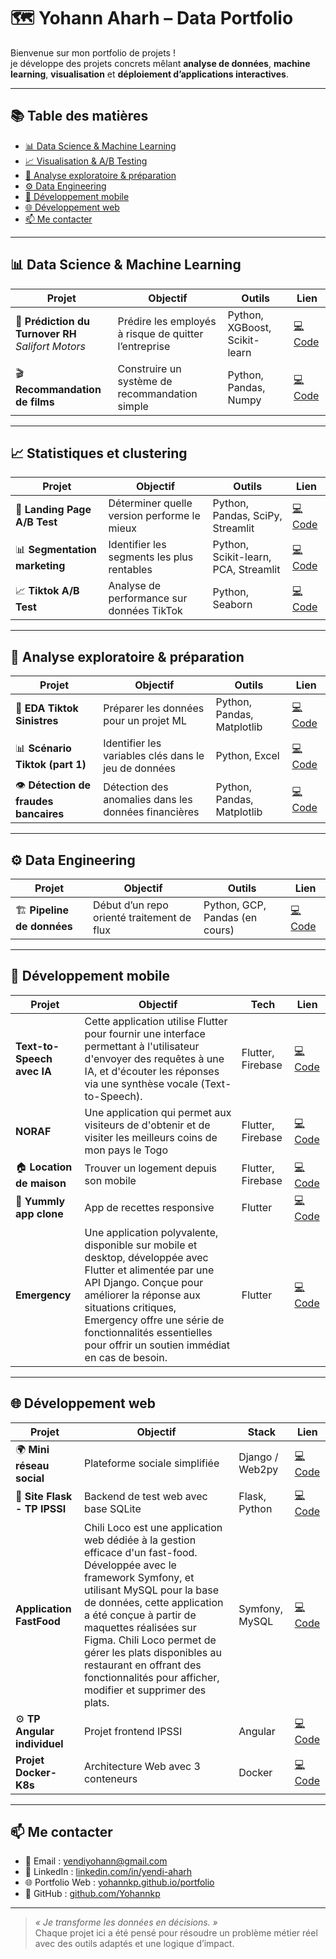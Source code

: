 # 🗺 Yohann Aharh – Data Portfolio

Bienvenue sur mon portfolio de projets !  
je développe des projets concrets mêlant **analyse de données**, **machine learning**, **visualisation** et **déploiement d’applications interactives**.

---

## 📚 Table des matières

- [📊 Data Science & Machine Learning](#-data-science--machine-learning)
- [📈 Visualisation & A/B Testing](#-visualisation--ab-testing)
- [🧠 Analyse exploratoire & préparation](#-analyse-exploratoire--préparation)
- [⚙️ Data Engineering](#-data-engineering)
- [📱 Développement mobile](#-développement-mobile)
- [🌐 Développement web](#-développement-web)
- [📫 Me contacter](#-me-contacter)

---

## 📊 Data Science & Machine Learning

| Projet | Objectif | Outils | Lien |
|--------|----------|--------|------|
| 🧠 **Prédiction du Turnover RH** <br/> *Salifort Motors* | Prédire les employés à risque de quitter l’entreprise | Python, XGBoost, Scikit-learn | [💻 Code](https://github.com/Yohannkp/Projet-Salifort-Motors.) |
| 🎬 **Recommandation de films** | Construire un système de recommandation simple | Python, Pandas, Numpy | [💻 Code](https://github.com/Yohannkp/Recommandation-de-films) |

---

## 📈 Statistiques et clustering

| Projet | Objectif | Outils | Lien |
|--------|----------|--------|------|
| 🧪 **Landing Page A/B Test** | Déterminer quelle version performe le mieux | Python, Pandas, SciPy, Streamlit | [💻 Code](https://github.com/Yohannkp/Tests-Statistiques-Landing-Page) |
| 📊 **Segmentation marketing** | Identifier les segments les plus rentables | Python, Scikit-learn, PCA, Streamlit | [💻 Code](https://github.com/Yohannkp/Analyse-Marketing) |
| 📈 **Tiktok A/B Test** | Analyse de performance sur données TikTok | Python, Seaborn | [💻 Code](https://github.com/Yohannkp/A-B-Testing-Tiktok) |
---

## 🧠 Analyse exploratoire & préparation

| Projet | Objectif | Outils | Lien |
|--------|----------|--------|------|
| 📂 **EDA Tiktok Sinistres** | Préparer les données pour un projet ML | Python, Pandas, Matplotlib | [💻 Code](https://github.com/Yohannkp/EDA-Projet-TIKTOK) |
| 📊 **Scénario Tiktok (part 1)** | Identifier les variables clés dans le jeu de données | Python, Excel | [💻 Code](https://github.com/Yohannkp/Tiktok-Scenario-Part-1-) |
| 👁 **Détection de fraudes bancaires** | Détection des anomalies dans les données financières | Python, Pandas, Matplotlib | [💻 Code](https://github.com/Yohannkp/AED-D-tection-de-fraudes) |
---

## ⚙️ Data Engineering

| Projet | Objectif | Outils | Lien |
|--------|----------|--------|------|
| 🏗 **Pipeline de données** | Début d’un repo orienté traitement de flux | Python, GCP, Pandas (en cours) | [💻 Code](https://github.com/Yohannkp/Data-Engineer) |

---

## 📱 Développement mobile

| Projet | Objectif | Tech | Lien |
|--------|----------|------|------|
|**Text-to-Speech avec IA** | Cette application utilise Flutter pour fournir une interface permettant à l'utilisateur d'envoyer des requêtes à une IA, et d'écouter les réponses via une synthèse vocale (Text-to-Speech). | Flutter, Firebase | [💻 Code](https://github.com/Yohannkp/application_translate_flutter) |
|**NORAF** | Une application qui permet aux visiteurs de d'obtenir et de visiter les meilleurs coins de mon pays le Togo| Flutter, Firebase | [💻 Code](https://github.com/Yohannkp/NORAF) |
| 🏠 **Location de maison** | Trouver un logement depuis son mobile | Flutter, Firebase | [💻 Code](https://github.com/Yohannkp/LocationMaison) |
| 🍳 **Yummly app clone** | App de recettes responsive | Flutter | [💻 Code](https://github.com/Yohannkp/yummly) |
| **Emergency** | Une application polyvalente, disponible sur mobile et desktop, développée avec Flutter et alimentée par une API Django. Conçue pour améliorer la réponse aux situations critiques, Emergency offre une série de fonctionnalités essentielles pour offrir un soutien immédiat en cas de besoin. | Flutter | [💻 Code](https://github.com/Yohannkp/emmergency) |
---

## 🌐 Développement web

| Projet | Objectif | Stack | Lien |
|--------|----------|-------|------|
| 🌍 **Mini réseau social** | Plateforme sociale simplifiée | Django / Web2py | [💻 Code](https://github.com/Yohannkp/R-seau-Social) |
| 🧪 **Site Flask - TP IPSSI** | Backend de test web avec base SQLite | Flask, Python | [💻 Code](https://github.com/Yohannkp/Site_Flask) 
|**Application FastFood** | Chili Loco est une application web dédiée à la gestion efficace d'un fast-food. Développée avec le framework Symfony, et utilisant MySQL pour la base de données, cette application a été conçue à partir de maquettes réalisées sur Figma. Chili Loco permet de gérer les plats disponibles au restaurant en offrant des fonctionnalités pour afficher, modifier et supprimer des plats.| Symfony, MySQL | [💻 Code](https://github.com/Yohannkp/Chililoco) |
| ⚙️ **TP Angular individuel** | Projet frontend IPSSI | Angular | [💻 Code](https://github.com/Yohannkp/tpindivangular) |
| **Projet Docker-K8s**|Architecture Web avec 3 conteneurs|Docker|[💻 Code](https://github.com/Yohannkp/Groupe-12-TP-docker)|

---

## 📫 Me contacter

- 📧 Email : [yendiyohann@gmail.com](mailto:yendiyohann@gmail.com)
- 💼 LinkedIn : [linkedin.com/in/yendi-aharh](https://linkedin.com/in/yendi-aharh)
- 🌐 Portfolio Web : [yohannkp.github.io/portfolio](https://yohannkp.github.io/portfolio)
- 🧪 GitHub : [github.com/Yohannkp](https://github.com/Yohannkp)

---

> _« Je transforme les données en décisions. »_  
> Chaque projet ici a été pensé pour résoudre un problème métier réel avec des outils adaptés et une logique d’impact.
